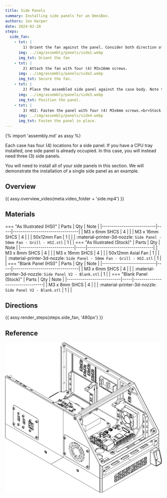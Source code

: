 ```yaml
---
title: Side Panels
summary: Installing side panels for an OmniBox.
authors: Jon Harper
date: 2024-02-28
steps:
  side_fan:
    - txt: |
        1) Orient the fan against the panel. Consider both direction of airflow and the fan's wiring.
      img: ../img/assembly/panels/side1.webp
      img_txt: Orient the fan
    - txt: |
        2) Attach the fan with four (4) M3x16mm screws.
      img: ../img/assembly/panels/side2.webp
      img_txt: Secure the fan.
    - txt: |
        2) Place the assembled side panel against the case body. Note that the top and bottom screw holes are not symmetrical. This fan will act as a second intake in the front, opposite the one on the Raspberry Pi tray.
      img: ../img/assembly/panels/side3.webp
      img_txt: Position the panel.
    - txt: |
        3) HSI: Fasten the panel with four (4) M3x6mm screws.<br>Stock: Fasten the panel with four (4) M3 x 8mm screws.
      img: ../img/assembly/panels/side4.webp
      img_txt: Fasten the panel in place.
---
```


{% import 'assembly.md' as assy %}

Each case has four (4) locations for a side panel. If you have a CPU tray installed, one side panel is already
occupied. In this case, you will instead need three (3) side panels.

You will need to install all of your side panels in this section. We will demonstrate the installation of a
single side panel as an example.

## Overview

{{ assy.overview_video(meta.video_folder + 'side.mp4') }}

## Materials

=== "As Illustrated (HSI)"
    | Parts                     | Qty | Note                            |
    |---------------------------|-----|---------------------------------|
    | M3 x 6mm SHCS             | 4  |                                  |
    | M3 x 16mm SHCS            | 4  |                                  |
    | 50x12mm Fan               | 1  |                                  |
    | :material-printer-3d-nozzle: `Side Panel - 50mm Fan - Grill - HSI.stl` | 1 | |
=== "As Illustrated (Stock)"
    | Parts                     | Qty | Note                            |
    |---------------------------|-----|---------------------------------|
    | M3 x 8mm SHCS             | 4  |                                  |
    | M3 x 16mm SHCS            | 4  |                                  |
    | 50x12mm Axial Fan         | 1  |                                  |
    | :material-printer-3d-nozzle: `Side Panel - 50mm Fan - Grill - HSI.stl` | 1 | |
=== "Blank Panel (HSI)"
    | Parts                     | Qty | Note                            |
    |---------------------------|-----|---------------------------------|
    | M3 x 6mm SHCS   | 4   |                                 |
    | :material-printer-3d-nozzle: `Side Panel V2 - Blank.stl` | 1 | |
=== "Blank Panel (Stock)"
    | Parts                     | Qty | Note                            |
    |---------------------------|-----|---------------------------------|
    | M3 x 8mm SHCS   | 4   |                                 |
    | :material-printer-3d-nozzle: `Side Panel V2 - Blank.stl` | 1 | |

## Directions

{{ assy.render_steps(steps.side_fan, '480px') }}

## Reference

[![illustration][side_final]][side_final]

[side_final]: ../img/assembly/panels/side_final.webp